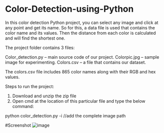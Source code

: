 # Color-Detection-using-Python
In this color detection Python project, you can select any image and click at any point and get its name. So for this, a data file is used that contains the color name and its values. Then the distance from each color is calculated and will find the shortest one.

The project folder contains 3 files:

Color_detection.py – main source code of our project.
Colorpic.jpg – sample image for experimenting.
Colors.csv – a file that contains our dataset.

The colors.csv file includes 865 color names along with their RGB and hex values.

Steps to run the project:
1. Download and unzip the zip file
2. Open cmd at the location of this particular file and type the below command:

python color_detection.py -i <add your image path here>  //add the complete image path

  
  #Screenshot 
  ![image](https://user-images.githubusercontent.com/46756664/123384482-16e60380-d5b2-11eb-87fe-743b449131b5.png)
